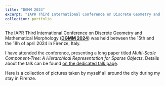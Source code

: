 ```yaml
---
title: "DGMM 2024"
excerpt: "IAPR Third International Conference on Discrete Geometry and Mathematical Morphology (DGMM 2024)<br/><img src='/images/dgmm_2024/dgmm_2024.png'>"
collection: portfolio
---
```


The IAPR Third International Conference on Discrete Geometry and Mathematical Morphology ([**DGMM 2024**](https://dgmm2024.dimai.unifi.it/)) was held between the 15th and the 18h of april 2024 in Firenze, Italy.

I have attended the conference, presenting a long paper titled *Multi-Scale Component-Tree: A Hierarchical Representation for Sparse Objects*.
Details about the talk can be found [on the dedicated talk page](/_talks/2024-04-DGMM-talk.md).

Here is a collection of pictures taken by myself all around the city during my stay in Firenze. 
